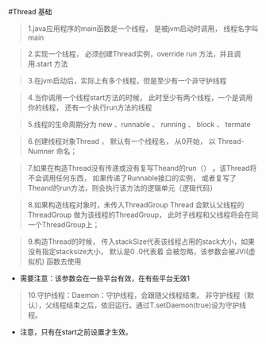 #Thread 基础
> 1.java应用程序的main函数是一个线程， 是被jvm启动时调用， 线程名字叫main

> 2.实现一个线程， 必须创建Thread实例，override run 方法，并且调用.start 方法

> 3.在jvm启动后，实际上有多个线程，但是至少有一个非守护线程

> 4.当你调用一个线程start方法的时候， 此时至少有两个线程，一个是调用你的线程， 还有一个执行run方法的线程

> 5.线程的生命周期分为 new 、runnable 、 running 、 block 、 termate

> 6.创建线程对象Thread ， 默认有一个线程名， 从0开始， 以 Thread-Numner 命名；

> 7.如果在构造Thread没有传递或没有复写Theand的run（） 。该Thread将不会调用任何东西， 如果传递了Runnable接口的实例，
或者复写了Theand的run方法，则会执行该方法的逻辑单元（逻辑代码）

> 8.如果构造线程对象时，未传入ThreadGroup Thread 会默认父线程的ThreadGroup 做为该线程的ThreadGroup，
此时子线程和父线程将会在同一个ThreadGroup上； 

> 9.构造Thread的时候， 传入stackSize代表该线程占用的stack大小，如果没有指定stacksize大小， 默认是0 .0代表着
会被忽略，该参数会被JVI(虚拟机) 函数去使用 
* 需要注意：该参数会在一些平台有效，在有些平台无效1

> 10.守护线程：Daemon：守护线程，会跟随父线程结束。   非守护线程（默认），父线程结束之后，依旧运行。通过T.setDaemon(true)设为守护线程。
* 注意，只有在start之前设置才生效。
